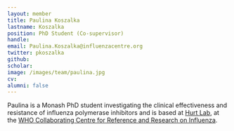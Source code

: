 ```yaml
---
layout: member
title: Paulina Koszalka
lastname: Koszalka
position: PhD Student (Co-supervisor)
handle:
email: Paulina.Koszalka@influenzacentre.org
twitter: pkoszalka
github:
scholar:
image: /images/team/paulina.jpg
cv:
alumni: false
---
```

Paulina is a Monash PhD student investigating the clinical effectiveness and resistance of influenza polymerase inhibitors and is based at [Hurt Lab](https://twitter.com/hurt_lab), at the [WHO Collaborating Centre for  Reference and Research on Influenza](http://influenzacentre.org/centre_research_antivirals.htm).
